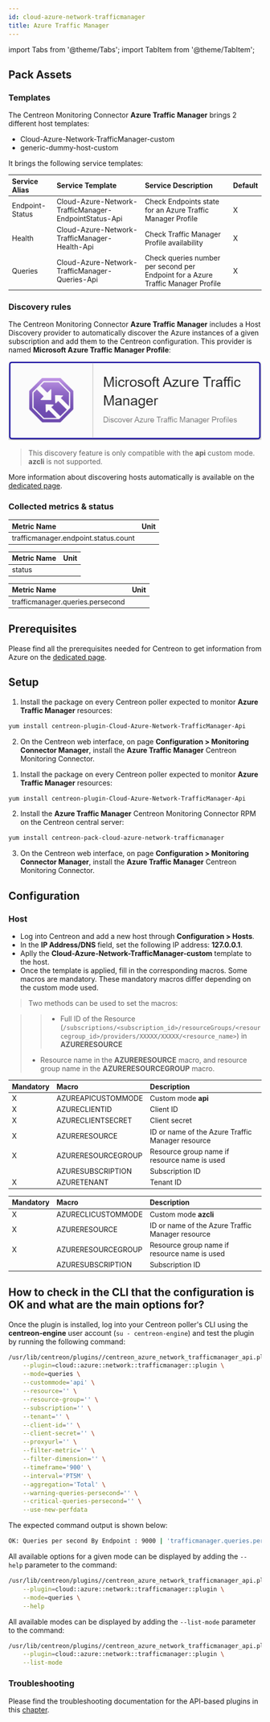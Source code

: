 ```yaml
---
id: cloud-azure-network-trafficmanager
title: Azure Traffic Manager
---
```

import Tabs from '@theme/Tabs';
import TabItem from '@theme/TabItem';


## Pack Assets

### Templates

The Centreon Monitoring Connector **Azure Traffic Manager** brings 2 different host templates:

* Cloud-Azure-Network-TrafficManager-custom
* generic-dummy-host-custom

It brings the following service templates:

| Service Alias   | Service Template                                      | Service Description                                                              | Default |
|:----------------|:------------------------------------------------------|:---------------------------------------------------------------------------------|:--------|
| Endpoint-Status | Cloud-Azure-Network-TrafficManager-EndpointStatus-Api | Check Endpoints state for an Azure Traffic Manager Profile                       | X       |
| Health          | Cloud-Azure-Network-TrafficManager-Health-Api         | Check Traffic Manager Profile availability                                       | X       |
| Queries         | Cloud-Azure-Network-TrafficManager-Queries-Api        | Check queries number per second per Endpoint for a Azure Traffic Manager Profile | X       |

### Discovery rules

The Centreon Monitoring Connector **Azure Traffic Manager** includes a Host Discovery provider to
automatically discover the Azure instances of a given subscription and add them
to the Centreon configuration. This provider is named **Microsoft Azure Traffic Manager Profile**:

![image](../../../assets/integrations/plugin-packs/procedures/cloud-azure-network-trafficmanager-provider.png)

> This discovery feature is only compatible with the **api** custom mode. **azcli** is not supported.

More information about discovering hosts automatically is available on the [dedicated page](/onprem/monitoring/discovery/hosts-discovery).

### Collected metrics & status

<Tabs groupId="sync">
<TabItem value="Endpoint-Status" label="Endpoint-Status">

| Metric Name                          | Unit  |
|:-------------------------------------|:------|
| trafficmanager.endpoint.status.count |       |

</TabItem>
<TabItem value="Health" label="Health">

| Metric Name | Unit  |
|:------------|:------|
| status      |       |

</TabItem>
<TabItem value="Queries" label="Queries">

| Metric Name                      | Unit  |
|:---------------------------------|:------|
| trafficmanager.queries.persecond |       |

</TabItem>
</Tabs>

## Prerequisites

Please find all the prerequisites needed for Centreon to get information from Azure on the [dedicated page](../getting-started/how-to-guides/azure-credential-configuration.md).

## Setup

<Tabs groupId="sync">
<TabItem value="Online License" label="Online License">

1. Install the package on every Centreon poller expected to monitor **Azure Traffic Manager** resources:

```bash
yum install centreon-plugin-Cloud-Azure-Network-TrafficManager-Api
```

2. On the Centreon web interface, on page **Configuration > Monitoring Connector Manager**, install the **Azure Traffic Manager** Centreon Monitoring Connector.

</TabItem>
<TabItem value="Offline License" label="Offline License">

1. Install the package on every Centreon poller expected to monitor **Azure Traffic Manager** resources:

```bash
yum install centreon-plugin-Cloud-Azure-Network-TrafficManager-Api
```

2. Install the **Azure Traffic Manager** Centreon Monitoring Connector RPM on the Centreon central server:

```bash
yum install centreon-pack-cloud-azure-network-trafficmanager
```

3. On the Centreon web interface, on page **Configuration > Monitoring Connector Manager**, install the **Azure Traffic Manager** Centreon Monitoring Connector.

</TabItem>
</Tabs>

## Configuration

### Host

* Log into Centreon and add a new host through **Configuration > Hosts**.
* In the **IP Address/DNS** field, set the following IP address: **127.0.0.1**.
* Aplly the **Cloud-Azure-Network-TrafficManager-custom** template to the host.
* Once the template is applied, fill in the corresponding macros. Some macros are mandatory.
These mandatory macros differ depending on the custom mode used.

> Two methods can be used to set the macros:

>> * Full ID of the Resource (`/subscriptions/<subscription_id>/resourceGroups/<resourcegroup_id>/providers/XXXXX/XXXXX/<resource_name>`)
in **AZURERESOURCE**
> * Resource name in the **AZURERESOURCE** macro, and resource group name in the **AZURERESOURCEGROUP** macro.

<Tabs groupId="sync">
<TabItem value="Azure Monitor API" label="Azure Monitor API">

| Mandatory   | Macro              | Description                                      |
|:------------|:-------------------|:-------------------------------------------------|
| X           | AZUREAPICUSTOMMODE | Custom mode **api**                              |
| X           | AZURECLIENTID      | Client ID                                        |
| X           | AZURECLIENTSECRET  | Client secret                                    |
| X           | AZURERESOURCE      | ID or name of the Azure Traffic Manager resource |
| X           | AZURERESOURCEGROUP | Resource group name if resource name is used     |
|             | AZURESUBSCRIPTION  | Subscription ID                                  |
| X           | AZURETENANT        | Tenant ID                                        |

</TabItem>
<TabItem value="Azure AZ CLI" label="Azure AZ CLI">

| Mandatory   | Macro              | Description                                      |
|:------------|:-------------------|:-------------------------------------------------|
| X           | AZURECLICUSTOMMODE | Custom mode **azcli**                            |
| X           | AZURERESOURCE      | ID or name of the Azure Traffic Manager resource |
| X           | AZURERESOURCEGROUP | Resource group name if resource name is used     |
|             | AZURESUBSCRIPTION  | Subscription ID                                  |

</TabItem>
</Tabs>

## How to check in the CLI that the configuration is OK and what are the main options for?

Once the plugin is installed, log into your Centreon poller's CLI using the
**centreon-engine** user account (`su - centreon-engine`) and test the plugin by
running the following command:

```bash
/usr/lib/centreon/plugins//centreon_azure_network_trafficmanager_api.pl \
    --plugin=cloud::azure::network::trafficmanager::plugin \
    --mode=queries \
    --custommode='api' \
    --resource='' \
    --resource-group='' \
    --subscription='' \
    --tenant='' \
    --client-id='' \
    --client-secret='' \
    --proxyurl='' \
    --filter-metric='' \
    --filter-dimension='' \
    --timeframe='900' \
    --interval='PT5M' \
    --aggregation='Total' \
    --warning-queries-persecond='' \
    --critical-queries-persecond='' \
    --use-new-perfdata
```

The expected command output is shown below:

```bash
OK: Queries per second By Endpoint : 9000 | 'trafficmanager.queries.persecond'=9000;;;0; 
```

All available options for a given mode can be displayed by adding the
`--help` parameter to the command:

```bash
/usr/lib/centreon/plugins//centreon_azure_network_trafficmanager_api.pl \
    --plugin=cloud::azure::network::trafficmanager::plugin \
    --mode=queries \
    --help
```

All available modes can be displayed by adding the `--list-mode` parameter to
the command:

```bash
/usr/lib/centreon/plugins//centreon_azure_network_trafficmanager_api.pl \
    --plugin=cloud::azure::network::trafficmanager::plugin \
    --list-mode
```

### Troubleshooting

Please find the troubleshooting documentation for the API-based plugins in
this [chapter](../getting-started/how-to-guides/troubleshooting-plugins.md#http-and-api-checks).